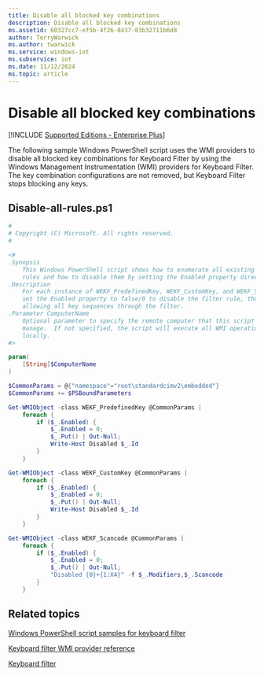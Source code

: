 ```yaml
---
title: Disable all blocked key combinations
description: Disable all blocked key combinations
ms.assetid: 60327cc7-ef5b-4f26-8437-83b32711b6d8
author: TerryWarwick
ms.author: twarwick
ms.service: windows-iot
ms.subservice: iot
ms.date: 11/12/2024
ms.topic: article
---
```


# Disable all blocked key combinations

[!INCLUDE [Supported Editions - Enterprise Plus](includes-supported-os-enterprise-plus.md)]

The following sample Windows PowerShell script uses the WMI providers to disable all blocked key combinations for Keyboard Filter by using the Windows Management Instrumentation (WMI) providers for Keyboard Filter. The key combination configurations are not removed, but Keyboard Filter stops blocking any keys.

## Disable-all-rules.ps1

```powershell
#
# Copyright (C) Microsoft. All rights reserved.
#

<#
.Synopsis
    This Windows PowerShell script shows how to enumerate all existing keyboard filter
    rules and how to disable them by setting the Enabled property directly.
.Description
    For each instance of WEKF_PredefinedKey, WEKF_CustomKey, and WEKF_Scancode,
    set the Enabled property to false/0 to disable the filter rule, thus
    allowing all key sequences through the filter.
.Parameter ComputerName
    Optional parameter to specify the remote computer that this script should
    manage.  If not specified, the script will execute all WMI operations
    locally.
#>

param(
    [String]$ComputerName
)

$CommonParams = @{"namespace"="root\standardcimv2\embedded"}
$CommonParams += $PSBoundParameters

Get-WMIObject -class WEKF_PredefinedKey @CommonParams |
    foreach {
        if ($_.Enabled) {
            $_.Enabled = 0;
            $_.Put() | Out-Null;
            Write-Host Disabled $_.Id
        }
    }

Get-WMIObject -class WEKF_CustomKey @CommonParams |
    foreach {
        if ($_.Enabled) {
            $_.Enabled = 0;
            $_.Put() | Out-Null;
            Write-Host Disabled $_.Id
        }
    }

Get-WMIObject -class WEKF_Scancode @CommonParams |
    foreach {
        if ($_.Enabled) {
            $_.Enabled = 0;
            $_.Put() | Out-Null;
            "Disabled {0}+{1:X4}" -f $_.Modifiers,$_.Scancode
        }
    }
```

## Related topics

[Windows PowerShell script samples for keyboard filter](keyboardfilter-powershell-script-samples.md)

[Keyboard filter WMI provider reference](keyboardfilter-wmi-provider-reference.md)

[Keyboard filter](index.md)
